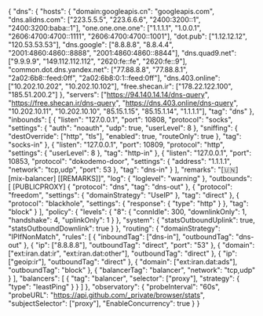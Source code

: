 {
  "dns": {
    "hosts": {
      "domain:googleapis.cn": "googleapis.com",
      "dns.alidns.com": ["223.5.5.5", "223.6.6.6", "2400:3200::1", "2400:3200:baba::1"],
      "one.one.one.one": ["1.1.1.1", "1.0.0.1", "2606:4700:4700::1111", "2606:4700:4700::1001"],
      "dot.pub": ["1.12.12.12", "120.53.53.53"],
      "dns.google": ["8.8.8.8", "8.8.4.4", "2001:4860:4860::8888", "2001:4860:4860::8844"],
      "dns.quad9.net": ["9.9.9.9", "149.112.112.112", "2620:fe::fe", "2620:fe::9"],
      "common.dot.dns.yandex.net": ["77.88.8.8", "77.88.8.1", "2a02:6b8::feed:0ff", "2a02:6b8:0:1::feed:0ff"],
      "dns.403.online": ["10.202.10.202", "10.202.10.102"],
      "free.shecan.ir": ["178.22.122.100", "185.51.200.2"]
    },
    "servers": ["https://94.140.14.14/dns-query", "https://free.shecan.ir/dns-query", "https://dns.403.online/dns-query", "10.202.10.11", "10.202.10.10", "85.15.1.15", "85.15.1.14", "1.1.1.1"],
    "tag": "dns"
  },
  "inbounds": [
    {
      "listen": "127.0.0.1",
      "port": 10808,
      "protocol": "socks",
      "settings": {
        "auth": "noauth",
        "udp": true,
        "userLevel": 8
      },
      "sniffing": {
        "destOverride": ["http", "tls"],
        "enabled": true,
        "routeOnly": true
      },
      "tag": "socks-in"
    },
    {
      "listen": "127.0.0.1",
      "port": 10809,
      "protocol": "http",
      "settings": {
        "userLevel": 8
      },
      "tag": "http-in"
    },
    {
      "listen": "127.0.0.1",
      "port": 10853,
      "protocol": "dokodemo-door",
      "settings": {
        "address": "1.1.1.1",
        "network": "tcp,udp",
        "port": 53
      },
      "tag": "dns-in"
    }
  ],
  "remarks": "[🇺🇳] [mix-balancer] [[REMARKS]]",
  "log": {
    "loglevel": "warning"
  },
  "outbounds": [
    [PUBLICPROXY]
    {
      "protocol": "dns",
      "tag": "dns-out"
    },
    {
      "protocol": "freedom",
      "settings": {
        "domainStrategy": "UseIP"
      },
      "tag": "direct"
    },
    {
      "protocol": "blackhole",
      "settings": {
        "response": {
          "type": "http"
        }
      },
      "tag": "block"
    }
  ],
  "policy": {
    "levels": {
      "8": {
        "connIdle": 300,
        "downlinkOnly": 1,
        "handshake": 4,
        "uplinkOnly": 1
      }
    },
    "system": {
      "statsOutboundUplink": true,
      "statsOutboundDownlink": true
    }
  },
  "routing": {
    "domainStrategy": "IPIfNonMatch",
    "rules": [
      {
        "inboundTag": ["dns-in"],
        "outboundTag": "dns-out"
      },
      {
        "ip": ["8.8.8.8"],
        "outboundTag": "direct",
        "port": "53"
      },
      {
        "domain": ["ext:iran.dat:ir", "ext:iran.dat:other"],
        "outboundTag": "direct"
      },
      {
        "ip": ["geoip:ir"],
        "outboundTag": "direct"
      },
      {
        "domain": ["ext:iran.dat:ads"],
        "outboundTag": "block"
      },
      {
        "balancerTag": "balancer",
        "network": "tcp,udp"
      }
    ],
    "balancers": [
      {
        "tag": "balancer",
        "selector": ["proxy"],
        "strategy": {
          "type": "leastPing"
        }
      }
    ]
  },
  "observatory": {
    "probeInterval": "60s",
    "probeURL": "https://api.github.com/_private/browser/stats",
    "subjectSelector": ["proxy"],
    "EnableConcurrency": true
  }
}
